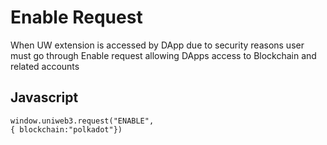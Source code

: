 # Enable Request

When UW extension is accessed by DApp due to security reasons user must go through Enable request allowing DApps access to Blockchain and related accounts

## Javascript

```
window.uniweb3.request("ENABLE",
{ blockchain:"polkadot"})
```
